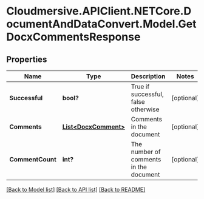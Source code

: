 # Cloudmersive.APIClient.NETCore.DocumentAndDataConvert.Model.GetDocxCommentsResponse
## Properties

Name | Type | Description | Notes
------------ | ------------- | ------------- | -------------
**Successful** | **bool?** | True if successful, false otherwise | [optional] 
**Comments** | [**List&lt;DocxComment&gt;**](DocxComment.md) | Comments in the document | [optional] 
**CommentCount** | **int?** | The number of comments in the document | [optional] 

[[Back to Model list]](../README.md#documentation-for-models) [[Back to API list]](../README.md#documentation-for-api-endpoints) [[Back to README]](../README.md)


